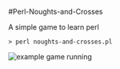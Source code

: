 #Perl-Noughts-and-Crosses

A simple game to learn perl

```
> perl noughts-and-crosses.pl
```

![example game running](https://raw.githubusercontent.com/begly/Perl-Noughts-and-Crosses/master/example.png)
